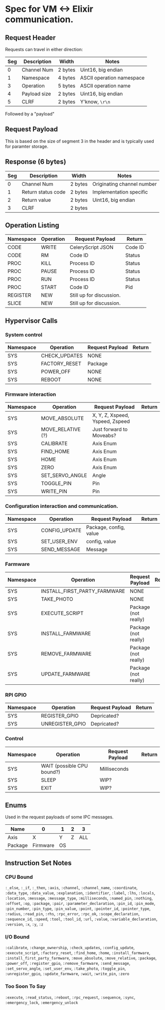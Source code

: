 # Spec for VM <-> Elixir communication.

## Request Header
Requests can travel in either direction:

|Seg|Description |Width             |Notes                     |
|---|------------|------------------|--------------------------|
| 0 |Channel Num | 2 bytes          | Uint16, big endian       |
| 1 |Namespace   | 4 bytes          | ASCII operation namespace|
| 3 |Operation   | 5 bytes          | ASCII operation name     |
| 4 |Payload size| 2 bytes          | Uint16, big endian       |
| 5 |CLRF        | 2 bytes          | Y'know, `\r\n`           |

Followed by a "payload"

## Request Payload

This is based on the size of segment 3 in the header and is typically used for
paramter storage.

## Response (6 bytes)

|Seg|Description           |Width   |Notes                       |
|---|----------------------|--------|----------------------------|
|  0|Channel Num           | 2 bytes| Originating channel number |
|  1|Return status code    | 2 bytes| Implementation specific    |
|  2|Return value          | 2 bytes| Uint16, big endian         |
|  3|CLRF                  | 2 bytes|                            |

## Operation Listing

|Namespace|Operation|Request Payload          |Return  |
|---------|---------|-------------------------|--------|
|CODE     |WRITE    |CeleryScript JSON        |Code ID |
|CODE     |RM       |Code ID                  |Status  |
|PROC     |KILL     |Process ID               |Status  |
|PROC     |PAUSE    |Process ID               |Status  |
|PROC     |RUN      |Process ID               |Status  |
|PROC     |START    |Code ID                  |Pid     |
|REGISTER |NEW      |Still up for discussion. |        |
|SLICE    |NEW      |Still up for discussion. |        |

## Hypervisor Calls

### System control
|Namespace |Operation     |Request Payload |Return |
|----------|--------------|----------------|-------|
|SYS       |CHECK_UPDATES | NONE           |       |
|SYS       |FACTORY_RESET | Package        |       |
|SYS       |POWER_OFF     | NONE           |       |
|SYS       |REBOOT        | NONE           |       |

### Firmware interaction
|Namespace |Operation         |Request Payload                  |Return |
|----------|------------------|---------------------------------|-------|
|SYS       |MOVE_ABSOLUTE     | X, Y, Z, Xspeed, Yspeed, Zspeed |       |
|SYS       |MOVE_RELATIVE (?) | Just forward to Moveabs?        |       |
|SYS       |CALIBRATE         | Axis Enum                       |       |
|SYS       |FIND_HOME         | Axis Enum                       |       |
|SYS       |HOME              | Axis Enum                       |       |
|SYS       |ZERO              | Axis Enum                       |       |
|SYS       |SET_SERVO_ANGLE   | Angle                           |       |
|SYS       |TOGGLE_PIN        | Pin                             |       |
|SYS       |WRITE_PIN         | Pin                             |       |

### Configuration interaction and communication.
|Namespace |Operation     |Request Payload         |Return |
|----------|--------------|------------------------|-------|
|SYS       |CONFIG_UPDATE | Package, config, value |       |
|SYS       |SET_USER_ENV  | config, value          |       |
|SYS       |SEND_MESSAGE  | Message                |       |

### Farmware
|Namespace |Operation                    |Request Payload       |Return |
|----------|-----------------------------|----------------------|-------|
|SYS       |INSTALL_FIRST_PARTY_FARMWARE | NONE                 |       |
|SYS       |TAKE_PHOTO                   | NONE                 |       |
|SYS       |EXECUTE_SCRIPT               | Package (not really) |       |
|SYS       |INSTALL_FARMWARE             | Package (not really) |       |
|SYS       |REMOVE_FARMWARE              | Package (not really) |       |
|SYS       |UPDATE_FARMWARE              | Package (not really) |       |

### RPI GPIO
|Namespace |Operation       |Request Payload |Return |
|----------|----------------|----------------|-------|
|SYS       |REGISTER_GPIO   | Depricated?    |       |
|SYS       |UNREGISTER_GPIO | Depricated?    |       |

### Control
|Namespace |Operation                  |Request Payload |Return |
|----------|---------------------------|----------------|-------|
|SYS       |WAIT (possible CPU bound?) | Milliseconds   |       |
|SYS       |SLEEP                      | WIP?           |       |
|SYS       |EXIT                       | WIP?           |       |

## Enums

Used in the request payloads of some IPC messages.

|Name   |0       |1 |2|3  |
|-------|--------|--|-|---|
|Axis   |X       |Y |Z|ALL|
|Package|Firmware|OS| |   |

## Instruction Set Notes

### CPU Bound
  `:_else`,
  `:_if`,
  `:_then`,
  `:axis`,
  `:channel`,
  `:channel_name`,
  `:coordinate`,
  `:data_type`,
  `:data_value`,
  `:explanation`,
  `:identifier`,
  `:label`,
  `:lhs`,
  `:locals`,
  `:location`,
  `:message`,
  `:message_type`,
  `:milliseconds`,
  `:named_pin`,
  `:nothing`,
  `:offset`,
  `:op`,
  `:package`,
  `:pair`,
  `:parameter_declaration`,
  `:pin_id`,
  `:pin_mode`,
  `:pin_number`,
  `:pin_type`,
  `:pin_value`,
  `:point`,
  `:pointer_id`,
  `:pointer_type`,
  `:radius`,
  `:read_pin`,
  `:rhs`,
  `:rpc_error`,
  `:rpc_ok`,
  `:scope_declaration`,
  `:sequence_id`,
  `:speed`,
  `:tool`,
  `:tool_id`,
  `:url`,
  `:value`,
  `:variable_declaration`,
  `:version`,
  `:x`,
  `:y`,
  `:z`

### I/O Bound
  `:calibrate`,
  `:change_ownership`,
  `:check_updates`,
  `:config_update`,
  `:execute_script`,
  `:factory_reset`,
  `:find_home`,
  `:home`,
  `:install_farmware`,
  `:install_first_party_farmware`,
  `:move_absolute`,
  `:move_relative`,
  `:package`,
  `:power_off`,
  `:register_gpio`,
  `:remove_farmware`,
  `:send_message`,
  `:set_servo_angle`,
  `:set_user_env`,
  `:take_photo`,
  `:toggle_pin`,
  `:unregister_gpio`,
  `:update_farmware`,
  `:wait`,
  `:write_pin`,
  `:zero`

### Too Soon To Say
  `:execute`,
  `:read_status`,
  `:reboot`,
  `:rpc_request`,
  `:sequence`,
  `:sync`,
  `:emergency_lock`,
  `:emergency_unlock`
